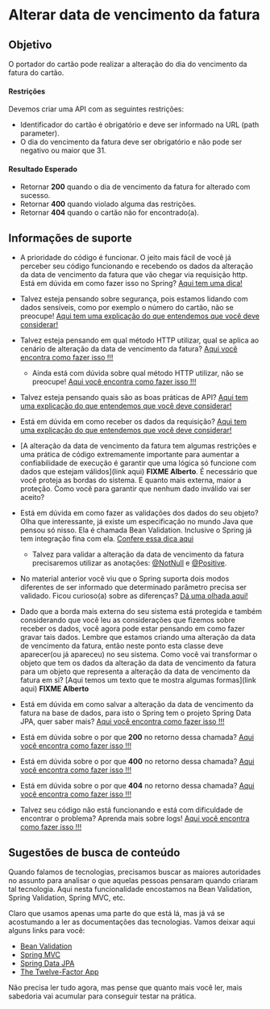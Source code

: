 # Alterar data de vencimento da fatura

## Objetivo

O portador do cartão pode realizar a alteração do dia do vencimento da fatura do cartão.

#### Restrições

Devemos criar uma API com as seguintes restrições:

- Identificador do cartão é obrigatório e deve ser informado na URL (path parameter).
- O dia do vencimento da fatura deve ser obrigatório e não pode ser negativo ou maior que 31.

#### Resultado Esperado

- Retornar **200** quando o dia de vencimento da fatura for alterado com sucesso.
- Retornar **400** quando violado alguma das restrições.
- Retornar **404** quando o cartão não for encontrado(a).

## Informações de suporte

* A prioridade do código é funcionar. O jeito mais fácil de você já perceber seu código funcionando e recebendo os dados da alteração da data de vencimento da fatura que vão chegar via requisição http. Está em dúvida em como fazer isso no Spring? [Aqui tem uma dica!](https://spring.io/guides/gs/rest-service/)

* Talvez esteja pensando sobre segurança, pois estamos lidando com dados sensíveis, como por exemplo o número do cartão, não se preocupe! [Aqui tem uma explicação do que entendemos que você deve considerar!](../informacao_procedural/seguranca_cloud_native.md)

* Talvez esteja pensando em qual método HTTP utilizar, qual se aplica ao cenário de alteração da data de vencimento da fatura? [Aqui você encontra como fazer isso !!!](../informacao_suporte/rest-methods.md)

  * Ainda está com dúvida sobre qual método HTTP utilizar, não se preocupe! [Aqui você encontra como fazer isso !!!](../informacao_suporte/rest-patch.md)

* Talvez esteja pensando quais são as boas práticas de API? [Aqui tem uma explicação do que entendemos que você deve considerar!](../informacao_procedural/modelando_um_recurso_rest.md)

* Está em dúvida em como receber os dados da requisição? [Aqui tem uma explicação do que entendemos que você deve considerar!](../informacao_suporte/recebe-dados-requisicao.md)

* [A alteração da data de vencimento da fatura tem algumas restrições e uma prática de código extremamente importante para aumentar a confiabilidade de execução é garantir que uma lógica só funcione com dados que estejam válidos](link aqui) **FIXME Alberto**. É necessário que você proteja as bordas do sistema. E quanto mais externa, maior a proteção. Como você para garantir que nenhum dado inválido vai ser aceito?

* Está em dúvida em como fazer as validações dos dados do seu objeto? Olha que interessante, já existe um especificação no mundo Java que pensou só nisso. Ela é chamada Bean Validation. Inclusive o Spring já tem integração fina com ela. [Confere essa dica aqui](../informacao_suporte/bean-validation.md)

	* Talvez para validar a alteração da data de vencimento da fatura precisaremos utilizar as anotações: [@NotNull](https://javaee.github.io/javaee-spec/javadocs/javax/validation/constraints/NotNull.html) e [@Positive](https://docs.jboss.org/hibernate/beanvalidation/spec/2.0/api/javax/validation/constraints/Positive.html).

* No material anterior você viu que o Spring suporta dois modos diferentes de ser informado que determinado parâmetro precisa ser validado. Ficou curioso(a) sobre as diferenças? [Dá uma olhada aqui!](../informacao_suporte/bean-validation-valid-vs-validated.md)

* Dado que a borda mais externa do seu sistema está protegida e também considerando que você leu as considerações que fizemos sobre receber os dados, você agora pode estar pensando em como fazer gravar tais dados. Lembre que estamos criando uma alteração da data de vencimento da fatura, então neste ponto esta classe deve aparecer(ou já apareceu) no seu sistema. Como você vai transformar o objeto que tem os dados da alteração da data de vencimento da fatura para um objeto que representa a alteração da data de vencimento da fatura em si? [Aqui temos um texto que te mostra algumas formas](link aqui) **FIXME Alberto**

* Está em dúvida em como salvar a alteração da data de vencimento da fatura na base de dados, para isto o Spring tem o projeto Spring Data JPA, quer saber mais? [Aqui você encontra como fazer isso !!!](../informacao_suporte/spring-data.md)

* Está em dúvida sobre o por que **200** no retorno dessa chamada? [Aqui você encontra como fazer isso !!!](../informacao_suporte/rest-200.md)

* Está em dúvida sobre o por que **400** no retorno dessa chamada? [Aqui você encontra como fazer isso !!!](../informacao_suporte/rest-400.md)

* Está em dúvida sobre o por que **404** no retorno dessa chamada? [Aqui você encontra como fazer isso !!!](../informacao_suporte/rest-404.md)

* Talvez seu código não está funcionando e está com dificuldade de encontrar o problema? Aprenda mais sobre logs! [Aqui você encontra como fazer isso !!!](../informacao_suporte/spring-logging.md)

## Sugestões de busca de conteúdo

Quando falamos de tecnologias, precisamos buscar as maiores autoridades no assunto para analisar o que aquelas pessoas 
pensaram quando criaram tal tecnologia. Aqui nesta funcionalidade encostamos na Bean Validation, Spring Validation, Spring MVC, etc. 

Claro que usamos apenas uma parte do que está lá, mas já vá se acostumando a ler as documentações das tecnologias. 
Vamos deixar aqui alguns links para você:

* [Bean Validation](https://beanvalidation.org/)
* [Spring MVC](https://docs.spring.io/spring/docs/current/spring-framework-reference/web.html)
* [Spring Data JPA](https://spring.io/projects/spring-data-jpa)
* [The Twelve-Factor App](https://12factor.net/pt_br/)

Não precisa ler tudo agora, mas pense que quanto mais você ler, mais sabedoria vai acumular para conseguir testar na prática.